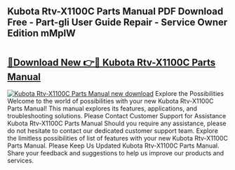 ## Kubota Rtv-X1100C Parts Manual PDF Download Free - Part-gIi User Guide Repair - Service Owner Edition mMpIW

# <h2><a href="http://bc96926.oget.top/?id=Kubota+Rtv-X1100C+Parts+Manual">🔗Download New 👉🔴 Kubota Rtv-X1100C Parts Manual</a></h2>

[![Kubota Rtv-X1100C Parts Manual new download](https://i.imgur.com/5g1atiW.png)](http://bc96926.oget.top/?id=Kubota+Rtv-X1100C+Parts+Manual)
Explore the Possibilities Welcome to the world of possibilities with your new Kubota Rtv-X1100C Parts Manual! This manual explores its features, applications, and troubleshooting solutions. Please Contact Customer Support for Assistance Kubota Rtv-X1100C Parts Manual Should you require any assistance, please do not hesitate to contact our dedicated customer support team. Explore the limitless possibilities of list of features with your new Kubota Rtv-X1100C Parts Manual. Please Keep Us Updated Kubota Rtv-X1100C Parts Manual. Share your feedback and suggestions to help us improve our products and services.
